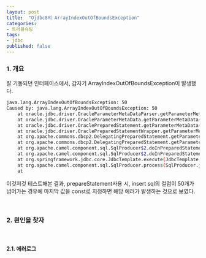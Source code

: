 ```yaml
---
layout: post
title:  "Ojdbc8의 ArrayIndexOutOfBoundsException"
categories:
- 트러블슈팅
tags:
- jdbc
published: false
---
```


### 1. 개요
잘 기동되던 인터페이스에서, 갑자기 ArrayIndexOutOfBoundsException이 발생했다.
```bash
java.lang.ArrayIndexOutOfBoundsException: 50
Caused by: java.lang.ArrayIndexOutOfBoundsException: 50
	at oracle.jdbc.driver.OracleParameterMetaDataParser.getParameterMetaDataSql(OracleParameterMetaDataParser.java:472)
	at oracle.jdbc.driver.OracleParameterMetaData.getParameterMetaData(OracleParameterMetaData.java:69)
	at oracle.jdbc.driver.OraclePreparedStatement.getParameterMetaData(OraclePreparedStatement.java:10545)
	at oracle.jdbc.driver.OraclePreparedStatementWrapper.getParameterMetaData(OraclePreparedStatementWrapper.java:1203)
	at org.apache.commons.dbcp2.DelegatingPreparedStatement.getParameterMetaData(DelegatingPreparedStatement.java:162)
	at org.apache.commons.dbcp2.DelegatingPreparedStatement.getParameterMetaData(DelegatingPreparedStatement.java:162)
	at org.apache.camel.component.sql.SqlProducer$2.doInPreparedStatement(SqlProducer.java:120)
	at org.apache.camel.component.sql.SqlProducer$2.doInPreparedStatement(SqlProducer.java:116)
	at org.springframework.jdbc.core.JdbcTemplate.execute(JdbcTemplate.java:633)
	at org.apache.camel.component.sql.SqlProducer.process(SqlProducer.java:116)
	at 
```

이것저것 테스트해본 결과, prepareStatement사용 시,
insert sql의 컬럼이 50개가 넘어가는 경우에 마지막 값을 const로 지정하면 해당 에러가 발생하는 것으로 보였다.

<br/>

### 2. 원인을 찾자

<br/>

#### 2.1. 에러로그
